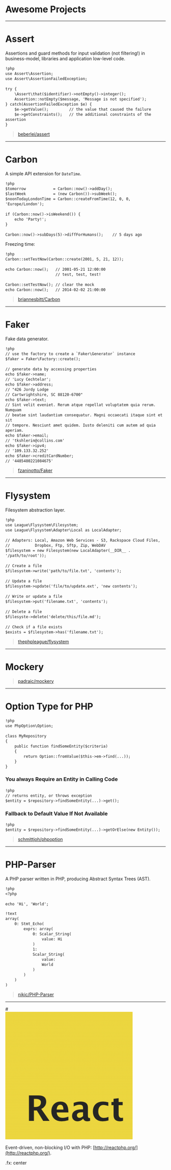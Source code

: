 # Awesome Projects

---

# Assert

Assertions and guard methods for input validation (not filtering!) in
business-model, libraries and application low-level code.

    !php
    use Assert\Assertion;
    use Assert\AssertionFailedException;

    try {
        \Assert\that($identifier)->notEmpty()->integer();
        Assertion::notEmpty($message, 'Message is not specified');
    } catch(AssertionFailedException $e) {
        $e->getValue();         // the value that caused the failure
        $e->getConstraints();   // the additional constraints of the assertion
    }

<blockquote class="no-before-icon">
    <i class="fa fa-github"></i>
    <p><a href="https://github.com/beberlei/assert">beberlei/assert</a></p>
</blockquote>

---

# Carbon

A simple API extension for `DateTime`.

    !php
    $tomorrow            = Carbon::now()->addDay();
    $lastWeek            = (new Carbon())->subWeek();
    $noonTodayLondonTime = Carbon::createFromTime(12, 0, 0, 'Europe/London');

    if (Carbon::now()->isWeekend()) {
        echo 'Party!';
    }

    Carbon::now()->subDays(5)->diffForHumans();    // 5 days ago

Freezing time:

    !php
    Carbon::setTestNow(Carbon::create(2001, 5, 21, 12));

    echo Carbon::now();   // 2001-05-21 12:00:00
                          // test, test, test!

    Carbon::setTestNow(); // clear the mock
    echo Carbon::now();   // 2014-02-02 21:00:00

<blockquote class="no-before-icon">
    <i class="fa fa-github"></i>
    <p><a href="https://github.com/briannesbitt/Carbon">briannesbitt/Carbon</a></p>
</blockquote>

---

# Faker

Fake data generator.

    !php
    // use the factory to create a `Faker\Generator` instance
    $faker = Faker\Factory::create();

    // generate data by accessing properties
    echo $faker->name;
    // 'Lucy Cechtelar';
    echo $faker->address;
    // "426 Jordy Lodge
    // Cartwrightshire, SC 88120-6700"
    echo $faker->text;
    // Sint velit eveniet. Rerum atque repellat voluptatem quia rerum. Numquam
    // beatae sint laudantium consequatur. Magni occaecati itaque sint et sit
    // tempore. Nesciunt amet quidem. Iusto deleniti cum autem ad quia aperiam.
    echo $faker->email;
    // 'tkshlerin@collins.com'
    echo $faker->ipv4;
    // '109.133.32.252'
    echo $faker->creditCardNumber;
    // '4485480221084675'

<blockquote class="no-before-icon">
    <i class="fa fa-github"></i>
    <p><a href="https://github.com/fzaninotto/Faker">fzaninotto/Faker</a></p>
</blockquote>

---

# Flysystem

Filesystem abstraction layer.

    !php
    use League\Flysystem\Filesystem;
    use League\Flysystem\Adapter\Local as LocalAdapter;

    // Adapters: Local, Amazon Web Services - S3, Rackspace Cloud Files,
    //           Dropbox, Ftp, Sftp, Zip, WebDAV
    $filesystem = new Filesystem(new LocalAdapter(__DIR__ . '/path/to/root'));

    // Create a file
    $filesystem->write('path/to/file.txt', 'contents');

    // Update a file
    $filesystem->update('file/to/update.ext', 'new contents');

    // Write or update a file
    $filesystem->put('filename.txt', 'contents');

    // Delete a file
    $filesyste->delete('delete/this/file.md');

    // Check if a file exists
    $exists = $filesystem->has('filename.txt');

<blockquote class="no-before-icon">
    <i class="fa fa-github"></i>
    <p><a href="https://github.com/thephpleague/flysystem">thephpleague/flysystem</a></p>
</blockquote>

---

# Mockery

<blockquote class="no-before-icon">
    <i class="fa fa-github"></i>
    <p><a href="https://github.com/padraic/mockery">padraic/mockery</a></p>
</blockquote>

---

# Option Type for PHP

    !php
    use PhpOption\Option;

    class MyRepository
    {
        public function findSomeEntity($criteria)
        {
            return Option::fromValue($this->em->find(...));
        }
    }

### You always Require an Entity in Calling Code

    !php
    // returns entity, or throws exception
    $entity = $repository->findSomeEntity(...)->get();

### Fallback to Default Value If Not Available

    !php
    $entity = $repository->findSomeEntity(...)->getOrElse(new Entity());

<blockquote class="no-before-icon">
    <i class="fa fa-github"></i>
    <p><a href="https://github.com/schmittjoh/php-option">schmittjoh/phpoption</a></p>
</blockquote>

---

# PHP-Parser

A PHP parser written in PHP, producing Abstract Syntax Trees (AST).

    !php
    <?php

    echo 'Hi', 'World';

<p></p>

    !text
    array(
        0: Stmt_Echo(
            exprs: array(
                0: Scalar_String(
                    value: Hi
                )
                1:
                Scalar_String(
                    value:
                    World
                )
            )
        )
    )

<blockquote class="no-before-icon">
    <i class="fa fa-github"></i>
    <p><a href="https://github.com/nikic/PHP-Parser">nikic/PHP-Parser</a></p>
</blockquote>

---

#<br>![React](../images/react.png)

Event-driven, non-blocking I/O with PHP:
[http://reactphp.org/](http://reactphp.org/).

.fx: center
